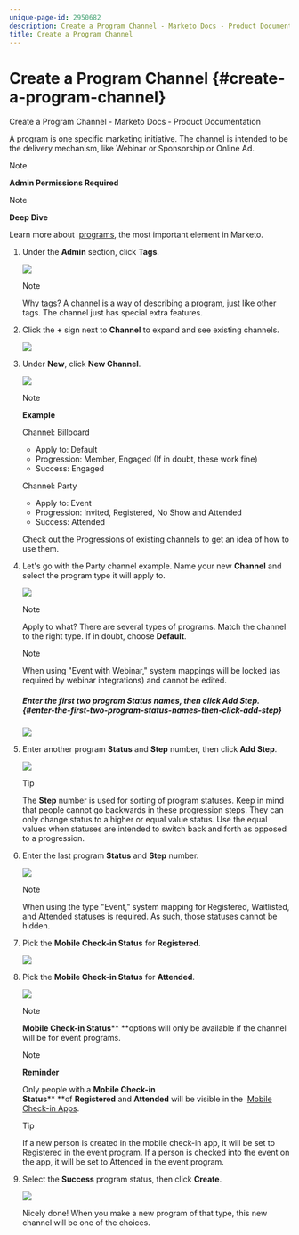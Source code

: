 ```yaml
---
unique-page-id: 2950682
description: Create a Program Channel - Marketo Docs - Product Documentation
title: Create a Program Channel
---
```


# Create a Program Channel {#create-a-program-channel}

Create a Program Channel - Marketo Docs - Product Documentation

A program is one specific marketing initiative. The channel is intended to be the delivery mechanism, like Webinar or Sponsorship or Online Ad.

>[!NOTE]
>
>**Admin Permissions Required**

>[!NOTE]
>
>**Deep Dive**
>
>Learn more about&nbsp; [programs](../../../product-docs/core-marketo-concepts/programs.md), the most important element in Marketo.

1. Under the **Admin** section, click **Tags**.

   ![](assets/image2014-9-24-12-3a57-3a27.png)

   >[!NOTE]
   >
   >Why tags? A channel is a way of describing a program, just like other tags. The channel just has special extra features.

1. Click the **+** sign next to **Channel** to expand and see existing channels.

   ![](assets/image2014-9-24-12-3a58-3a33.png)

1. Under **New**, click **New Channel**.

   ![](assets/image2014-9-24-12-3a58-3a53.png)

   >[!NOTE]
   >
   >**Example**
   >
   >
   >Channel: Billboard
   >
   >    
   >    
   >    * Apply to: Default
   >    * Progression: Member, Engaged (If in doubt, these work fine)
   >    * Success: Engaged
   >    
   >    
   >Channel: Party
   >
   >    
   >    
   >    * Apply to: Event
   >    * Progression: Invited, Registered, No Show and Attended
   >    * Success: Attended
   >    
   >    
   >Check out the Progressions of existing channels to get an idea of how to use them.

1. Let's go with the Party channel example. Name your new **Channel** and select the program type it will apply to.

   ![](assets/image2014-9-24-13-3a0-3a17.png)

   >[!NOTE]
   >
   >Apply to what? There are several types of programs. Match the channel to the right type. If in doubt, choose&nbsp;**Default**.

   >[!NOTE]
   >
   >When using "Event with Webinar," system mappings will be locked (as required by webinar integrations) and cannot be edited.

   ##### Enter the first two program Status names, then click Add Step. {#enter-the-first-two-program-status-names-then-click-add-step}

   ![](assets/image2014-9-24-15-3a37-3a0.png)

1. Enter another program **Status** and **Step** number, then click **Add Step**.

   ![](assets/image2014-9-24-15-3a37-3a30.png)

   >[!TIP]
   >
   >The&nbsp;**Step**&nbsp;number is used for sorting of program statuses. Keep in mind that people cannot go backwards in these progression steps. They can only change status to a higher or equal value status. Use the equal values when statuses are intended to switch back and forth as opposed to a progression.

1. Enter the last program **Status** and **Step** number.

   ![](assets/image2014-9-24-15-3a39-3a15.png)

   >[!NOTE]
   >
   >When using the type "Event," system mapping for Registered, Waitlisted, and Attended statuses is required. As such, those statuses cannot be hidden.

1. Pick the **Mobile Check-in Status** for **Registered**.

   ![](assets/image2014-9-24-15-3a39-3a43.png)

1. Pick the **Mobile Check-in Status** for **Attended**.

   ![](assets/image2014-9-24-15-3a40-3a21.png)

   >[!NOTE]
   >
   >**Mobile Check-in Status****&nbsp;**options will only be available if the channel will be for event programs.

   >[!NOTE]
   >
   >**Reminder**
   >
   >
   >Only people with a&nbsp;**Mobile Check-in Status****&nbsp;**of&nbsp;**Registered**&nbsp;and&nbsp;**Attended**&nbsp;will be visible in the&nbsp; [Mobile Check-in Apps](../../../product-docs/demand-generation/events.md).

   >[!TIP]
   >
   >If a new person is created in the mobile check-in app, it will be set to Registered in the event program. If a person is checked into the event on the app, it will be set to Attended in the event program.

1. Select the **Success** program status, then click **Create**.

   ![](assets/image2014-9-24-15-3a42-3a54.png)

   Nicely done! When you make a new program of that type, this new channel will be one of the choices.

